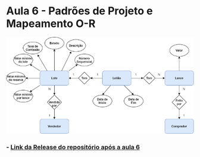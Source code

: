 # Aula 6 - Padrões de Projeto e Mapeamento O-R

![Diagrama Entidade Relacionamento](Diagrama%20Entidade%20Relacionamento.png)

### - [Link da Release do repositório após a aula 6](https://github.com/C4i0kun/PCS3643-2021-Grupo5/tree/aula6)